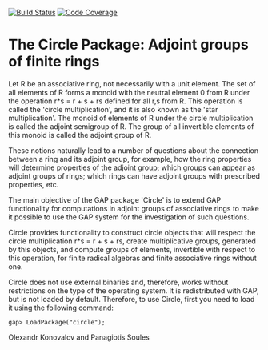 [![Build Status](https://github.com/gap-packages/circle/workflows/CI/badge.svg?branch=master)](https://github.com/gap-packages/circle/actions?query=workflow%3ACI+branch%3Amaster)
[![Code Coverage](https://codecov.io/github/gap-packages/circle/coverage.svg?branch=master&token=)](https://codecov.io/gh/gap-packages/circle)

# The Circle Package: Adjoint groups of finite rings

Let R be an  associative ring,  not necessarily with a unit element.  The set 
of all elements of R  forms a monoid  with the neutral element 0 from R under 
the operation r*s = r + s + rs defined for all r,s from R.  This operation is
called  the  'circle  multiplication',  and  it is  also known  as  the 'star 
multiplication'. The monoid of elements of R under  the circle multiplication 
is called the adjoint semigroup of R. The group of all invertible elements of
this monoid is called the adjoint group of R.

These  notions  naturally lead  to a number of questions about the connection 
between a ring and its adjoint group,  for example,  how  the ring properties 
will determine properties  of the adjoint group;  which groups  can appear as
adjoint  groups  of  rings;   which  rings  can   have  adjoint  groups  with 
prescribed properties, etc. 

The main objective of the GAP package 'Circle' is to extend GAP functionality
for computations in adjoint groups  of associative rings to make it  possible
to use the  GAP  system for  the  investigation  of  such questions.

Circle provides functionality to construct circle  objects that  will respect
the  circle  multiplication  r*s = r + s + rs,  create multiplicative groups, 
generated by this objects,  and compute  groups of elements,  invertible with 
respect to this operation, for finite radical algebras and finite associative
rings without one.

Circle  does  not  use  external   binaries  and,  therefore,  works  without
restrictions  on the type  of the operating system.  It is redistributed with
GAP, but is not loaded by default.  Therefore,  to use Circle, first you need
to load it using the following command:

    gap> LoadPackage("circle");


Olexandr Konovalov and Panagiotis Soules
